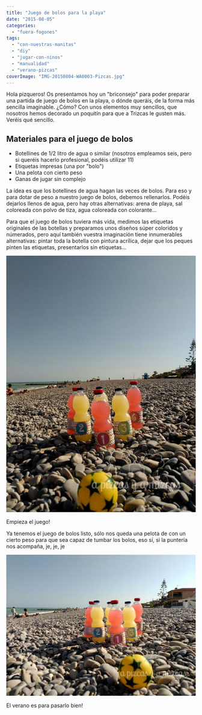 ```yaml
---
title: "Juego de bolos para la playa"
date: "2015-08-05"
categories: 
  - "fuera-fogones"
tags: 
  - "con-nuestras-manitas"
  - "diy"
  - "jugar-con-ninos"
  - "manualidad"
  - "verano-pizcas"
coverImage: "IMG-20150804-WA0003-Pizcas.jpg"
---
```


Hola pizqueros! Os presentamos hoy un "briconsejo" para poder preparar una partida de juego de bolos en la playa, o dónde queráis, de la forma más sencilla imaginable. ¿Cómo? Con unos elementos muy sencillos, que nosotros hemos decorado un poquitín para que a Trizcas le gusten más. Veréis qué sencillo.

## Materiales para el juego de bolos

- Botellines de 1/2 litro de agua o similar (nosotros empleamos seis, pero si queréis hacerlo profesional, podéis utilizar 11)
- Etiquetas impresas (una por "bolo")
- Una pelota con cierto peso
- Ganas de jugar sin complejo

La idea es que los botellines de agua hagan las veces de bolos. Para eso y para dotar de peso a nuestro juego de bolos, debemos rellenarlos. Podéis dejarlos llenos de agua, pero hay otras alternativas: arena de playa, sal coloreada con polvo de tiza, agua coloreada con colorante...

Para que el juego de bolos tuviera más vida, medimos las etiquetas originales de las botellas y preparamos unos diseños súper coloridos y númerados, pero aquí también vuestra imaginación tiene innumerables alternativas: pintar toda la botella con pintura acrílica, dejar que los peques pinten las etiquetas, presentarlos sin etiquetas...

![](images/IMG-20150804-WA0001-Pizcas.jpg)

Empieza el juego!

Ya tenemos el juego de bolos listo, sólo nos queda una pelota de con un cierto peso para que sea capaz de tumbar los bolos, eso sí, si la puntería nos acompaña, je, je, je

![](images/IMG-20150804-WA0003-Pizcas.jpg)

El verano es para pasarlo bien!
